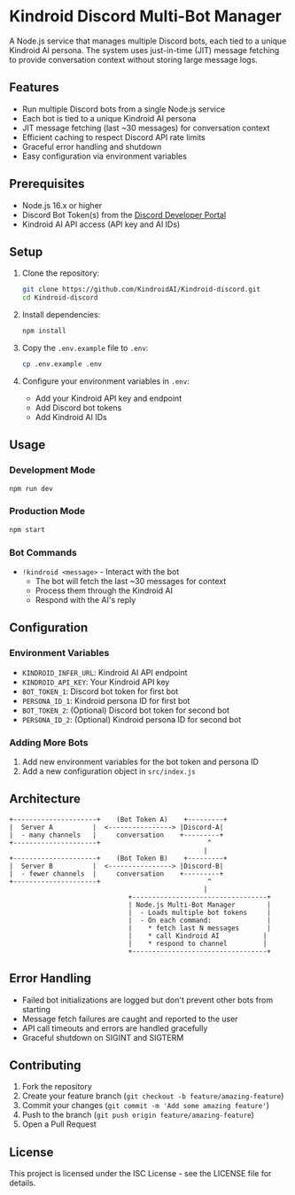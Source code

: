 # Kindroid Discord Multi-Bot Manager

A Node.js service that manages multiple Discord bots, each tied to a unique Kindroid AI persona. The system uses just-in-time (JIT) message fetching to provide conversation context without storing large message logs.

## Features

- Run multiple Discord bots from a single Node.js service
- Each bot is tied to a unique Kindroid AI persona
- JIT message fetching (last ~30 messages) for conversation context
- Efficient caching to respect Discord API rate limits
- Graceful error handling and shutdown
- Easy configuration via environment variables

## Prerequisites

- Node.js 16.x or higher
- Discord Bot Token(s) from the [Discord Developer Portal](https://discord.com/developers/applications)
- Kindroid AI API access (API key and AI IDs)

## Setup

1. Clone the repository:

   ```bash
   git clone https://github.com/KindroidAI/Kindroid-discord.git
   cd Kindroid-discord
   ```

2. Install dependencies:

   ```bash
   npm install
   ```

3. Copy the `.env.example` file to `.env`:

   ```bash
   cp .env.example .env
   ```

4. Configure your environment variables in `.env`:
   - Add your Kindroid API key and endpoint
   - Add Discord bot tokens
   - Add Kindroid AI IDs

## Usage

### Development Mode

```bash
npm run dev
```

### Production Mode

```bash
npm start
```

### Bot Commands

- `!kindroid <message>` - Interact with the bot
  - The bot will fetch the last ~30 messages for context
  - Process them through the Kindroid AI
  - Respond with the AI's reply

## Configuration

### Environment Variables

- `KINDROID_INFER_URL`: Kindroid AI API endpoint
- `KINDROID_API_KEY`: Your Kindroid API key
- `BOT_TOKEN_1`: Discord bot token for first bot
- `PERSONA_ID_1`: Kindroid persona ID for first bot
- `BOT_TOKEN_2`: (Optional) Discord bot token for second bot
- `PERSONA_ID_2`: (Optional) Kindroid persona ID for second bot

### Adding More Bots

1. Add new environment variables for the bot token and persona ID
2. Add a new configuration object in `src/index.js`

## Architecture

```
+---------------------+    (Bot Token A)    +---------+
|  Server A          |  <----------------> |Discord-A|
|  - many channels   |     conversation    +---------+
+---------------------+                           ^
                                                 |
+---------------------+    (Bot Token B)    +---------+
|  Server B          |  <----------------> |Discord-B|
|  - fewer channels  |     conversation    +---------+
+---------------------+                           ^
                                                 |
                              +----------------------------------+
                              | Node.js Multi-Bot Manager        |
                              |  - Loads multiple bot tokens     |
                              |  - On each command:              |
                              |    * fetch last N messages       |
                              |    * call Kindroid AI           |
                              |    * respond to channel         |
                              +----------------------------------+
```

## Error Handling

- Failed bot initializations are logged but don't prevent other bots from starting
- Message fetch failures are caught and reported to the user
- API call timeouts and errors are handled gracefully
- Graceful shutdown on SIGINT and SIGTERM

## Contributing

1. Fork the repository
2. Create your feature branch (`git checkout -b feature/amazing-feature`)
3. Commit your changes (`git commit -m 'Add some amazing feature'`)
4. Push to the branch (`git push origin feature/amazing-feature`)
5. Open a Pull Request

## License

This project is licensed under the ISC License - see the LICENSE file for details.
